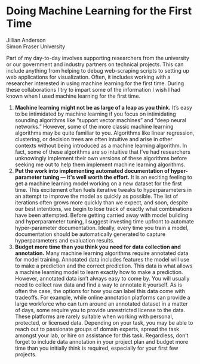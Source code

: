 # Doing Machine Learning for the First Time

Jillian Anderson    
Simon Fraser University 

Part of my day-to-day involves supporting researchers from the university or our government and industry partners on technical projects. This can include anything from helping to debug web-scraping scripts to setting up web applications for visualization. Often, it includes working with a researcher interested in using machine learning for the first time. During these collaborations I try to impart some of the information I wish I had known when I used machine learning for the first time.

1. **Machine learning might not be as large of a leap as you think.** It’s easy to be intimidated by machine learning if you focus on intimidating sounding algorithms like “support vector machines” and “deep neural networks.” However, some of the more classic machine learning algorithms may be quite familiar to you. Algorithms like linear regression, clustering, or decision trees are often intuitive and arise in other contexts without being introduced as a machine learning algorithm. In fact, some of these algorithms are so intuitive that I’ve had researchers unknowingly implement their own versions of these algorithms before seeking me out to help them implement machine learning algorithms.
2. **Put the work into implementing automated documentation of hyper-parameter tuning — it's well worth the effort.** It is an exciting feeling to get a machine learning model working on a new dataset for the first time. This excitement often fuels iterative tweaks to hyperparameters in an attempt to improve the model as quickly as possible. The list of iterations often grows more quickly than we expect, and soon, despite our best intentions, we begin to lose track of exactly what combinations have been attempted. Before getting carried away with model building and hyperparameter tuning, I suggest investing time upfront to automate hyper-parameter documentation. Ideally, every time you train a model, documentation should be automatically generated to capture hyperparameters and evaluation results.
3. **Budget more time than you think you need for data collection and annotation.** Many machine learning algorithms require annotated data for model training. Annotated data includes features the model will use to make a prediction and the correct prediction. This data is what allows a machine learning model to learn exactly how to make a prediction. However, annotated data isn’t always easy to come by. You will usually need to collect raw data and find a way to annotate it yourself. As is often the case, the options for how you can label this data come with tradeoffs. For example, while online annotation platforms can provide a large workforce who can turn around an annotated dataset in a matter of days, some require you to provide unrestricted license to the data. These platforms are rarely suitable when working with personal, protected, or licensed data. Depending on your task, you may be able to reach out to passionate groups of domain experts, spread the task amongst your lab, or hire on assistance for this task. Regardless, don’t forget to include data annotation in your project plan and budget more time than you initially think is required, especially for your first few projects.
